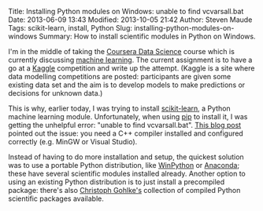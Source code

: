 Title: Installing Python modules on Windows: unable to find vcvarsall.bat
Date: 2013-06-09 13:43
Modified: 2013-10-05 21:42
Author: Steven Maude
Tags: scikit-learn, install, Python
Slug: installing-python-modules-on-windows
Summary: How to install scientific modules in Python on Windows.

I'm in the middle of taking the [Coursera Data
Science](https://www.coursera.org/course/datasci) course which is
currently discussing [machine
learning](https://en.wikipedia.org/wiki/Machine_learning). The current
assignment is to have a go at a [Kaggle](http://www.kaggle.com/)
competition and write up the attempt. (Kaggle is a site where data
modelling competitions are posted: participants are given some existing
data set and the aim is to develop models to make predictions or
decisions for unknown data.)

This is why, earlier today, I was trying to install
[scikit-learn](http://scikit-learn.org/), a Python machine learning
module. Unfortunately, when using
[pip](http://esmithy.net/2012/08/25/python-packaging-demystified/) to
install it, I was getting the unhelpful error: "unable to find
vcvarsall.bat". [This blog
post](http://slacy.com/blog/2010/09/python-unable-to-find-vcvarsall-bat/)
pointed out the issue: you need a C++ compiler installed and configured
correctly (e.g. MinGW or Visual Studio).

Instead of having to do more installation and setup, the quickest
solution was to use a portable Python distribution, like
[WinPython](http://code.google.com/p/winpython/) or
[Anaconda](https://store.continuum.io/cshop/anaconda/); these have
several scientific modules installed already. Another option to using an
existing Python distribution is to just install a precompiled package:
there's also [Christoph
Gohlke's](http://www.lfd.uci.edu/~gohlke/pythonlibs/) collection of
compiled Python scientific packages available.
